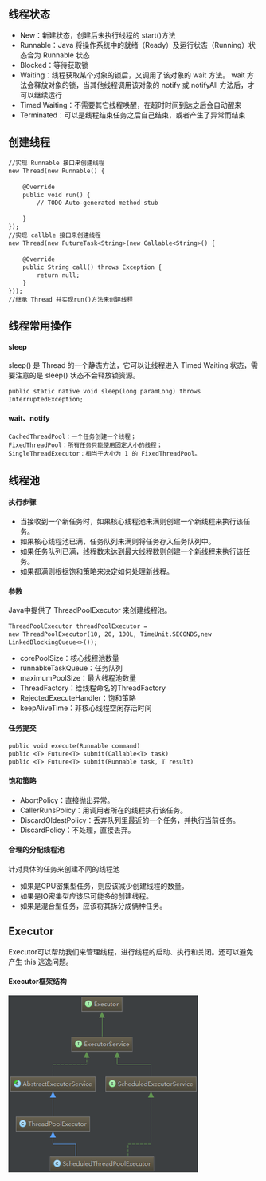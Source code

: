 ## 线程状态 ##
- New：新建状态，创建后未执行线程的 start()方法
- Runnable：Java 将操作系统中的就绪（Ready）及运行状态（Running）状态合为 Runnable 状态
- Blocked：等待获取锁
- Waiting：线程获取某个对象的锁后，又调用了该对象的 wait 方法。 wait 方法会释放对象的锁，当其他线程调用该对象的 notify 或 notifyAll 方法后，才可以继续运行
- Timed Waiting：不需要其它线程唤醒，在超时时间到达之后会自动醒来
- Terminated：可以是线程结束任务之后自己结束，或者产生了异常而结束
## 创建线程 ##

	//实现 Runnable 接口来创建线程
	new Thread(new Runnable() {
		
		@Override
		public void run() {
			// TODO Auto-generated method stub
			
		}
	});
	//实现 callble 接口来创建线程
	new Thread(new FutureTask<String>(new Callable<String>() {

		@Override
		public String call() throws Exception {
			return null;
		}
	}));
	//继承 Thread 并实现run()方法来创建线程
## 线程常用操作 ##
#### sleep ####
sleep() 是 Thread 的一个静态方法，它可以让线程进入 Timed Waiting 状态，需要注意的是 sleep() 状态不会释放锁资源。

    public static native void sleep(long paramLong) throws InterruptedException;
#### wait、notify ####

    CachedThreadPool：一个任务创建一个线程；
    FixedThreadPool：所有任务只能使用固定大小的线程；
    SingleThreadExecutor：相当于大小为 1 的 FixedThreadPool。
## 线程池 ##
#### 执行步骤 ####

- 当接收到一个新任务时，如果核心线程池未满则创建一个新线程来执行该任务。  
- 如果核心线程池已满，任务队列未满则将任务存入任务队列中。  
- 如果任务队列已满，线程数未达到最大线程数则创建一个新线程来执行该任务。  
- 如果都满则根据饱和策略来决定如何处理新线程。
#### 参数 ####
Java中提供了 ThreadPoolExecutor 来创建线程池。

    ThreadPoolExecutor threadPoolExecutor = 
	new ThreadPoolExecutor(10, 20, 100L, TimeUnit.SECONDS,new LinkedBlockingQueue<>());
- corePoolSize：核心线程池数量
- runnabkeTaskQueue：任务队列
- maximumPoolSize：最大线程池数量
- ThreadFactory：给线程命名的ThreadFactory
- RejectedExecuteHandler：饱和策略
- keepAliveTime：非核心线程空闲存活时间
#### 任务提交 ####

    public void execute(Runnable command)
    public <T> Future<T> submit(Callable<T> task)
	public <T> Future<T> submit(Runnable task, T result)
#### 饱和策略 ####

- AbortPolicy：直接抛出异常。
- CallerRunsPolicy：用调用者所在的线程执行该任务。
- DiscardOldestPolicy：丢弃队列里最近的一个任务，并执行当前任务。
- DiscardPolicy：不处理，直接丢弃。
#### 合理的分配线程池 ####
针对具体的任务来创建不同的线程池

- 如果是CPU密集型任务，则应该减少创建线程的数量。
- 如果是IO密集型应该尽可能多的创建线程。
- 如果是混合型任务，应该将其拆分成俩种任务。
## Executor ##
Executor可以帮助我们来管理线程，进行线程的启动、执行和关闭。还可以避免产生 this 逃逸问题。
#### Executor框架结构 ####
![Executor框架结构](pics/776259-20160426201537486-1323529733.png)
